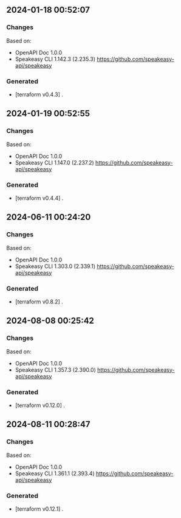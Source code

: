 

## 2024-01-18 00:52:07
### Changes
Based on:
- OpenAPI Doc 1.0.0 
- Speakeasy CLI 1.142.3 (2.235.3) https://github.com/speakeasy-api/speakeasy
### Generated
- [terraform v0.4.3] .

## 2024-01-19 00:52:55
### Changes
Based on:
- OpenAPI Doc 1.0.0 
- Speakeasy CLI 1.147.0 (2.237.2) https://github.com/speakeasy-api/speakeasy
### Generated
- [terraform v0.4.4] .

## 2024-06-11 00:24:20
### Changes
Based on:
- OpenAPI Doc 1.0.0 
- Speakeasy CLI 1.303.0 (2.339.1) https://github.com/speakeasy-api/speakeasy
### Generated
- [terraform v0.8.2] .

## 2024-08-08 00:25:42
### Changes
Based on:
- OpenAPI Doc 1.0.0 
- Speakeasy CLI 1.357.3 (2.390.0) https://github.com/speakeasy-api/speakeasy
### Generated
- [terraform v0.12.0] .

## 2024-08-11 00:28:47
### Changes
Based on:
- OpenAPI Doc 1.0.0 
- Speakeasy CLI 1.361.1 (2.393.4) https://github.com/speakeasy-api/speakeasy
### Generated
- [terraform v0.12.1] .
